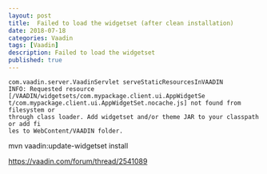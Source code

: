 ```yaml
---
layout: post
title:  Failed to load the widgetset (after clean installation)
date: 2018-07-18
categories: Vaadin
tags: [Vaadin]
description: Failed to load the widgetset
published: true
---
```


    com.vaadin.server.VaadinServlet serveStaticResourcesInVAADIN
    INFO: Requested resource [/VAADIN/widgetsets/com.mypackage.client.ui.AppWidgetSe
    t/com.mypackage.client.ui.AppWidgetSet.nocache.js] not found from filesystem or
    through class loader. Add widgetset and/or theme JAR to your classpath or add fi
    les to WebContent/VAADIN folder.

mvn vaadin:update-widgetset install

https://vaadin.com/forum/thread/2541089

